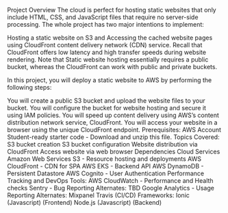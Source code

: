 Project Overview
The cloud is perfect for hosting static websites that only include HTML, CSS, and JavaScript files that require no server-side processing. The whole project has two major intentions to implement:

Hosting a static website on S3 and
Accessing the cached website pages using CloudFront content delivery network (CDN) service. Recall that CloudFront offers low latency and high transfer speeds during website rendering.
Note that Static website hosting essentially requires a public bucket, whereas the CloudFront can work with public and private buckets.

In this project, you will deploy a static website to AWS by performing the following steps:

You will create a public S3 bucket and upload the website files to your bucket.
You will configure the bucket for website hosting and secure it using IAM policies.
You will speed up content delivery using AWS’s content distribution network service, CloudFront.
You will access your website in a browser using the unique CloudFront endpoint.
Prerequisites:
AWS Account
Student-ready starter code - Download and unzip this file.
Topics Covered:
S3 bucket creation
S3 bucket configuration
Website distribution via CloudFront
Access website via web browser
Dependencies
Cloud Services
Amazon Web Services S3 - Resource hosting and deployments
AWS CloudFront - CDN for SPA
AWS EKS - Backend API
AWS DynamoDB - Persistent Datastore
AWS Cognito - User Authentication
Performance Tracking and DevOps Tools:
AWS CloudWatch - Performance and Health checks
Sentry - Bug Reporting
Alternates:
TBD
Google Analytics - Usage Reporting
Alternates:
Mixpanel
Travis (CI/CD)
Frameworks:
Ionic (Javascript) (Frontend)
Node.js (Javascript) (Backend)

